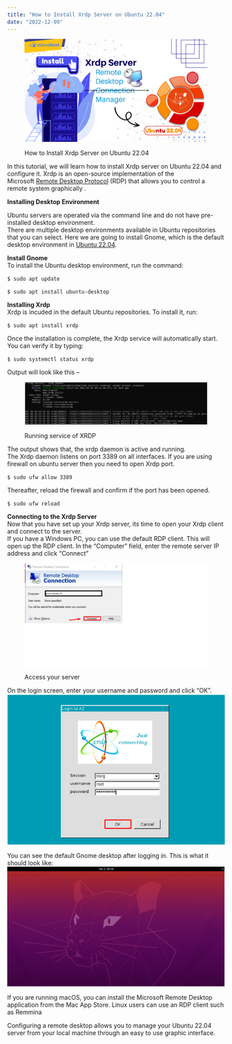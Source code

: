 ```yaml
---
title: "How to Install Xrdp Server on Ubuntu 22.04"
date: "2022-12-09"
---
```


<figure>

![](images/How-to-Install-Xrdp-Server-Remote-Desktop-on-Ubuntu-22.04-1024x576.png)

<figcaption>

How to Install Xrdp Server on Ubuntu 22.04

</figcaption>

</figure>

In this tutorial, we will learn how to install Xrdp server on Ubuntu 22.04 and configure it. Xrdp is an open-source implementation of the Microsoft [Remote Desktop Protocol](https://en.wikipedia.org/wiki/Remote_Desktop_Protocol) (RDP) that allows you to control a remote system graphically .

**Installing Desktop Environment**

Ubuntu servers are operated via the command line and do not have pre-installed desktop environment.  
There are multiple desktop environments available in Ubuntu repositories that you can select. Here we are going to install Gnome, which is the default desktop environment in [Ubuntu 22.04](https://utho.com/docs/tutorial/how-to-install-mariadb-10-3-on-ubuntu-20-04/).

**Install Gnome**  
To install the Ubuntu desktop environment, run the command:

```
$ sudo apt update
```

```
$ sudo apt install ubuntu-desktop
```

**Installing Xrdp**  
Xrdp is incuded in the default Ubuntu repositories. To install it, run:

```
$ sudo apt install xrdp
```

Once the installation is complete, the Xrdp service will automatically start. You can verify it by typing:

```
$ sudo systemctl status xrdp
```

Output will look like this –

<figure>

![Running service of XRDP](images/VV1.png)

<figcaption>

Running service of XRDP

</figcaption>

</figure>

The output shows that, the xrdp daemon is active and running.  
The Xrdp daemon listens on port 3389 on all interfaces. If you are using firewall on ubuntu server then you need to open Xrdp port.

```
$ sudo ufw allow 3389
```

Thereafter, reload the firewall and confirm if the port has been opened.

```
$ sudo ufw reload
```

**Connecting to the Xrdp Server**  
Now that you have set up your Xrdp server, its time to open your Xrdp client and connect to the server.  
If you have a Windows PC, you can use the default RDP client. This will open up the RDP client. In the “Computer” field, enter the remote server IP address and click “Connect”

<figure>

![Access your server](images/VV3.png)

<figcaption>

Access your server

</figcaption>

</figure>

On the login screen, enter your username and password and click “OK”.  
![Install Xrdp Server ](images/VV4.png)

You can see the default Gnome desktop after logging in. This is what it should look like:  
![Install Xrdp Server ](images/VV5.png)

If you are running macOS, you can install the Microsoft Remote Desktop application from the Mac App Store. Linux users can use an RDP client such as Remmina

Configuring a remote desktop allows you to manage your Ubuntu 22.04 server from your local machine through an easy to use graphic interface.
